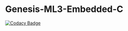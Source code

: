 # Genesis-ML3-Embedded-C

[![Codacy Badge](https://api.codacy.com/project/badge/Grade/90d2d47f6617497a9064f3abfcf7c4c8)](https://app.codacy.com/manual/aamirb142865/Genesis-ML3-Embedded-C?utm_source=github.com&utm_medium=referral&utm_content=aamirb142865/Genesis-ML3-Embedded-C&utm_campaign=Badge_Grade_Dashboard)